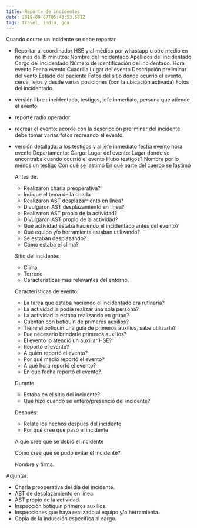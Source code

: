 ```yaml
---
title: Reporte de incidentes
date: 2019-09-07T05:43:53.681Z
tags: travel, india, goa
---
```

Cuando ocurre un incidente se debe reportar

* Reportar al coordinador HSE y al médico por whastapp u otro medio en no mas de 15 minutos:
  		Nombre del incidentado
  		Apellidos del incidentado
  		Cargo del incidentado
  		Número de identificación del incidentado.
  		Hora evento
  		Fecha evento
  		Cuadrilla
  		Lugar del evento
  		Descripción preliminar del vento
  		Estado del paciente
  		Fotos del sitio donde ocurrió el evento, cerca, lejos y desde varias posiciones (con la ubicación activada)
  		Fotos del incidentado.
* versión libre : incidentado, testigos, jefe inmediato, persona que atiende el evento
* reporte radio operador
* recrear el evento: acorde con la descripción preliminar del incidente debe tomar varias fotos recreando el evento.
* versión detallada: a los testigos y al jefe inmediato
  fecha evento
  hora evento
  Departamento:
  Cargo:
  Lugar del evento:
  Lugar donde se encontraba cuando ocurrió el evento
  Hubo testigos?
  Nombre por lo menos un testigo
  Con qué se lastimó
  En qué parte del cuerpo se lastimó

  Antes de:
  		
  * Realizaron charla preoperativa?
  * Indique el tema de la charla
  * Realizaron AST desplazamiento en línea?
  * Divulgaron AST desplazamiento en línea?
  * Realizaron AST propio de la actividad?
  * Divulgaron AST propio de la actividad?
  * Qué actividad estaba haciendo el incidentado antes del evento?
  * Qué equipo y/o herramienta estaban utilizando?
  * Se estaban desplazando?
  * Cómo estaba el clima?

  Sitio del incidente:
  * Clima
  * Terreno
  * Características mas relevantes del entorno.

  Características de evento:
  * La tarea que estaba haciendo el incidentado era rutinaria?
  * La actividad la podía realizar una sola persona?
  * La actividad la estaba realizando en grupo?
  * Cuentan con botiquín de primeros auxilios?
  * Tiene el botiquín una guía de primeros auxilios, sabe utilizarla?
  * Fue necesario brindarle primeros auxilios?
  * El evento lo atendió un auxiliar HSE?
  * Reportó el evento?
  * A quién reportó el evento?
  * Por qué medio reportó el evento?
  * A qué hora reportó el evento?
  * En qué fecha reportó el evento?.

  Durante
  * Estaba en el sitio del incidente?
  * Qué hizo cuando se enteró/presenció del incidente?

  Después:
  * Relate los hechos después del incidente
  * Por qué cree que pasó el incidente

  A qué cree que se debió el incidente

  Cómo cree que se pudo evitar el incidente?

  Nombre y firma.

Adjuntar:
  * Charla preoperativa del día del incidente.
  * AST de desplazamiento en línea.
  * AST propio de la actividad.
  * Inspección botiquín primeros auxilios.
  * Inspecciones que haya realizado al equipo y/o herramienta.
  * Copia de la inducción específica al cargo.